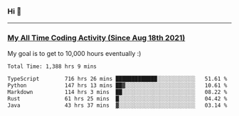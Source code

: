 ### Hi 🙂

---

### <a href="https://wakatime.com/@Eroxl">My All Time Coding Activity (Since Aug 18th 2021)</a>
My goal is to get to 10,000 hours eventually :)
<!--START_SECTION:waka-->

```txt
Total Time: 1,388 hrs 9 mins

TypeScript        716 hrs 26 mins █████████████░░░░░░░░░░░░   51.61 %
Python            147 hrs 13 mins ██▓░░░░░░░░░░░░░░░░░░░░░░   10.61 %
Markdown          114 hrs 3 mins  ██░░░░░░░░░░░░░░░░░░░░░░░   08.22 %
Rust              61 hrs 25 mins  █░░░░░░░░░░░░░░░░░░░░░░░░   04.42 %
Java              43 hrs 37 mins  ▓░░░░░░░░░░░░░░░░░░░░░░░░   03.14 %
```

<!--END_SECTION:waka-->
